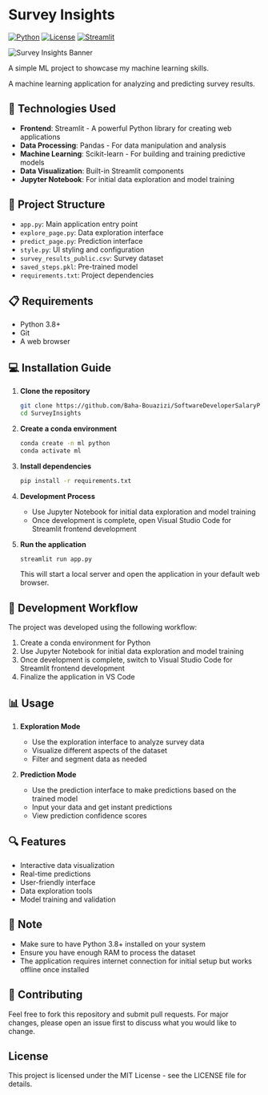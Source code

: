 # Survey Insights

[![Python](https://img.shields.io/badge/python-3.8%2B-blue)](https://www.python.org/)
[![License](https://img.shields.io/badge/license-MIT-green)](LICENSE)
[![Streamlit](https://img.shields.io/badge/streamlit-1.29.0-orange)](https://streamlit.io/)

![Survey Insights Banner](https://raw.githubusercontent.com/Baha-Bouazizi/SoftwareDeveloperSalaryPrediction/main/assets/banner.png)

A simple ML project to showcase my machine learning skills.

A machine learning application for analyzing and predicting survey results.

## 🚀 Technologies Used

- **Frontend**: Streamlit - A powerful Python library for creating web applications
- **Data Processing**: Pandas - For data manipulation and analysis
- **Machine Learning**: Scikit-learn - For building and training predictive models
- **Data Visualization**: Built-in Streamlit components
- **Jupyter Notebook**: For initial data exploration and model training

## 📁 Project Structure

- `app.py`: Main application entry point
- `explore_page.py`: Data exploration interface
- `predict_page.py`: Prediction interface
- `style.py`: UI styling and configuration
- `survey_results_public.csv`: Survey dataset
- `saved_steps.pkl`: Pre-trained model
- `requirements.txt`: Project dependencies

## 📋 Requirements

- Python 3.8+
- Git
- A web browser

## 💻 Installation Guide

1. **Clone the repository**
   ```bash
   git clone https://github.com/Baha-Bouazizi/SoftwareDeveloperSalaryPrediction.git
   cd SurveyInsights
   ```

2. **Create a conda environment**
   ```bash
   conda create -n ml python
   conda activate ml
   ```

3. **Install dependencies**
   ```bash
   pip install -r requirements.txt
   ```

4. **Development Process**
   - Use Jupyter Notebook for initial data exploration and model training
   - Once development is complete, open Visual Studio Code for Streamlit frontend development

5. **Run the application**
   ```bash
   streamlit run app.py
   ```

   This will start a local server and open the application in your default web browser.

## 📝 Development Workflow

The project was developed using the following workflow:
1. Create a conda environment for Python
2. Use Jupyter Notebook for initial data exploration and model training
3. Once development is complete, switch to Visual Studio Code for Streamlit frontend development
4. Finalize the application in VS Code

## 📊 Usage

1. **Exploration Mode**
   - Use the exploration interface to analyze survey data
   - Visualize different aspects of the dataset
   - Filter and segment data as needed

2. **Prediction Mode**
   - Use the prediction interface to make predictions based on the trained model
   - Input your data and get instant predictions
   - View prediction confidence scores

## 🔍 Features

- Interactive data visualization
- Real-time predictions
- User-friendly interface
- Data exploration tools
- Model training and validation

## 📝 Note

- Make sure to have Python 3.8+ installed on your system
- Ensure you have enough RAM to process the dataset
- The application requires internet connection for initial setup but works offline once installed

## 🤝 Contributing

Feel free to fork this repository and submit pull requests. For major changes, please open an issue first to discuss what you would like to change.


   


## License

This project is licensed under the MIT License - see the LICENSE file for details.
